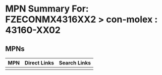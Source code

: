 



# MPN Summary For: FZECONMX4316XX2 > con-molex : 43160-XX02

## MPNs
  

|MPN|Direct Links|Search Links|
| :--- | :--- | :--- |
||||
